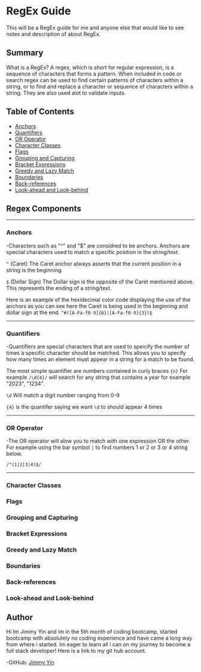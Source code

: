 # RegEx Guide

This will be a RegEx guide for me and anyone else that would like to see notes and description of about RegEx.

## Summary

  What is a RegEx? A regex, which is short for regular expression, is a sequence of characters that forms a pattern. When included in code or search regex can be used to find certain patterns of characters within a string, or to find and replace a character or sequence of characters within a string. They are also used alot to validate inputs.

## Table of Contents

- [Anchors](#anchors)
- [Quantifiers](#quantifiers)
- [OR Operator](#or-operator)
- [Character Classes](#character-classes)
- [Flags](#flags)
- [Grouping and Capturing](#grouping-and-capturing)
- [Bracket Expressions](#bracket-expressions)
- [Greedy and Lazy Match](#greedy-and-lazy-match)
- [Boundaries](#boundaries)
- [Back-references](#back-references)
- [Look-ahead and Look-behind](#look-ahead-and-look-behind)

## Regex Components
<hr>

### Anchors

-Characters such as "^" and "$" are considred to be anchors. Anchors are speciial characters used to match a specific position in the string/text.

`^` (Caret) The Caret anchor always asserts that the current position in a string is the beginning.

`$` (Dollar Sign) The Dollar sign is the opposite of the Caret mentioned above.  This represents the ending of a string/text.

Here is an example of the hexidecimal color code displaying the use of the anchors as you can see here the Caret is being used in the beginning and dollar sign at the end. `^#([A-Fa-f0-9]{6}|[A-Fa-f0-9]{3})$`
<hr>

### Quantifiers

-Quantifiers are special characters that are used to speicify the number of times a specific character should be matched.  This allows you to specify how many times an element must appear in a string for a match to be found.

The most simple quantifier are numbers contained in curly braces `{n}`
For example `/\d{4}/` will search for any string that contains a year for example "2023", "1234".

`\d` Will match a digit number ranging from 0-9

`{4}` is the quantifer saying we want `\d` to should appear 4 times
<hr>

### OR Operator
-The OR operator will alow you to match with one expression OR the other.  For example using the bar symbol `|` to find numbers 1 or 2 or 3 or 4 string below.

`/^(1|2|3|4)$/`
<hr>


### Character Classes

### Flags

### Grouping and Capturing

### Bracket Expressions

### Greedy and Lazy Match

### Boundaries

### Back-references

### Look-ahead and Look-behind

## Author


Hi Im Jimmy Yin and im in the 5th month of coding bootcamp, started bootcamp with absolutely no coding experience and have came a long way from where i started.  Im eager to learn all i can on my journey to become a full stack developer! Here is a link to my git hub account.

-GitHub: <a href="https://github.com/xKranze">Jimmy Yin</a>
